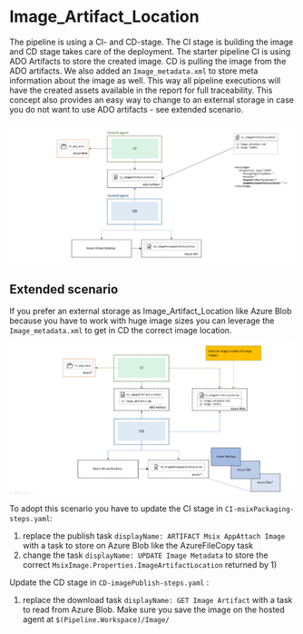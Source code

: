 # Image_Artifact_Location

The pipeline is using a CI- and CD-stage. The CI stage is building the image and CD stage takes care of the deployment. The starter pipeline CI is using ADO Artifacts to store the created image. CD is pulling the image from the ADO artifacts. We also added an ```Image_metadata.xml``` to store meta information about the image as well. This way all pipeline executions will have the created assets available in the report for full traceability. This concept also provides an easy way to change to an external storage in case you do not want to use ADO artifacts - see extended scenario.

![Image_Artificat_Location](doc/images/../../image_artifact_location.jpg)

## Extended scenario 

If you prefer an external storage as Image_Artifact_Location like Azure Blob because you have  to work with huge image sizes you can leverage 
the ```Image_metadata.xml``` to get in CD the correct image location.

![Image_Artificat_Location_Extended](doc/images/../../image_artifact_location_ext.jpg)

To adopt this scenario you have to update the CI stage in ```CI-msixPackaging-steps.yaml```:
1) replace the publish task  ```displayName: ARTIFACT Msix AppAttach Image``` with a task to store on Azure Blob like the AzureFileCopy task
2) change the task ```displayName: UPDATE Image Metadata``` to store the correct ```MsixImage.Properties.ImageArtifactLocation``` returned by 1)

Update the CD stage in ```CD-imagePublish-steps.yaml``` :
1) replace the download task ```displayName: GET Image Artifact``` with a task to read from Azure Blob. Make sure you save the image on the hosted agent at ```$(Pipeline.Workspace)/Image/``` 
